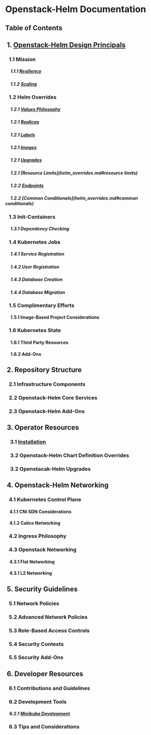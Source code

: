 # Openstack-Helm Documentation


## Table of Contents

## &nbsp;1. [Openstack-Helm Design Principals]()   
### &nbsp;&nbsp;&nbsp;1.1 Mission
##### &nbsp;&nbsp;&nbsp;&nbsp;&nbsp;1.1.1 [Resiliency](mission.md#resiliency)
##### &nbsp;&nbsp;&nbsp;&nbsp;&nbsp;1.1.2 [Scaling](mission.md#scaling)
### &nbsp;&nbsp;&nbsp;1.2 Helm Overrides
##### &nbsp;&nbsp;&nbsp;&nbsp;&nbsp;1.2.1 [Values Philosophy](helm_overrides#values)
##### &nbsp;&nbsp;&nbsp;&nbsp;&nbsp;1.2.1 [Replicas](helm_overrides.md#replicas)
##### &nbsp;&nbsp;&nbsp;&nbsp;&nbsp;1.2.1 [Labels](helm_overrides.md#labels)
##### &nbsp;&nbsp;&nbsp;&nbsp;&nbsp;1.2.1 [Images](helm_overrides.md#images)
##### &nbsp;&nbsp;&nbsp;&nbsp;&nbsp;1.2.1 [Upgrades](helm_overrides.md#upgrades)
##### &nbsp;&nbsp;&nbsp;&nbsp;&nbsp;1.2.1 [Resource Limits](helm_overrides.md#resource limits)
##### &nbsp;&nbsp;&nbsp;&nbsp;&nbsp;1.2.2 [Endpoints](#helm_overrides.md#endpoints)
##### &nbsp;&nbsp;&nbsp;&nbsp;&nbsp;1.2.2 [Common Conditionals](helm_overrides.md#common conditionals)
### &nbsp;&nbsp;&nbsp;1.3 Init-Containers
##### &nbsp;&nbsp;&nbsp;&nbsp;&nbsp;1.3.1 Dependency Checking
### &nbsp;&nbsp;&nbsp;1.4 Kubernetes Jobs
##### &nbsp;&nbsp;&nbsp;&nbsp;&nbsp;1.4.1 Service Registration
##### &nbsp;&nbsp;&nbsp;&nbsp;&nbsp;1.4.2 User Registration
##### &nbsp;&nbsp;&nbsp;&nbsp;&nbsp;1.4.3 Database Creation
##### &nbsp;&nbsp;&nbsp;&nbsp;&nbsp;1.4.4 Database Migration
### &nbsp;&nbsp;&nbsp;1.5 Complimentary Efforts
#### &nbsp;&nbsp;&nbsp;&nbsp;&nbsp;1.5.1 Image-Based Project Considerations
### &nbsp;&nbsp;&nbsp;1.6 Kubernetes State
#### &nbsp;&nbsp;&nbsp;&nbsp;&nbsp;1.6.1 Third Party Resources
#### &nbsp;&nbsp;&nbsp;&nbsp;&nbsp;1.6.2 Add-Ons
## &nbsp;2. Repository Structure
### &nbsp;&nbsp;&nbsp;2.1 Infrastructure Components
### &nbsp;&nbsp;&nbsp;2.2 Openstack-Helm Core Services
### &nbsp;&nbsp;&nbsp;2.3 Openstack-Helm Add-Ons
## &nbsp;3. Operator Resources
### &nbsp;&nbsp;&nbsp;&nbsp;3.1 [Installation](https://github.com/att-comdev/openstack-helm/blob/master/docs/installation/getting-started.md)
### &nbsp;&nbsp;&nbsp;&nbsp;3.2 Openstack-Helm Chart Definition Overrides
### &nbsp;&nbsp;&nbsp;&nbsp;3.2 Openstacak-Helm Upgrades
## &nbsp;4. Openstack-Helm Networking
### &nbsp;&nbsp;&nbsp;4.1 Kubernetes Control Plane
#### &nbsp;&nbsp;&nbsp;&nbsp;4.1.1 CNI SDN Considerations
#### &nbsp;&nbsp;&nbsp;&nbsp;4.1.2 Calico Networking
### &nbsp;&nbsp;&nbsp;4.2 Ingress Philosophy
### &nbsp;&nbsp;&nbsp;4.3 Openstack Networking
#### &nbsp;&nbsp;&nbsp;&nbsp;4.3.1 Flat Networking
#### &nbsp;&nbsp;&nbsp;&nbsp;4.3.1 L2 Networking
## &nbsp;5. Security Guidelines
### &nbsp;&nbsp;&nbsp;5.1 Network Policies
### &nbsp;&nbsp;&nbsp;5.2 Advanced Network Policies
### &nbsp;&nbsp;&nbsp;5.3 Role-Based Access Controls
### &nbsp;&nbsp;&nbsp;5.4 Security Contexts
### &nbsp;&nbsp;&nbsp;5.5 Security Add-Ons
## &nbsp;6. Developer Resources
### &nbsp;&nbsp;&nbsp;6.1 Contributions and Guidelines
### &nbsp;&nbsp;&nbsp;6.2 Development Tools
#### &nbsp;&nbsp;&nbsp;&nbsp;6.2.1 [Minikube Development](https://github.com/att-comdev/openstack-helm/blob/master/docs/developer/minikube.md)
### &nbsp;&nbsp;&nbsp;6.3 Tips and Considerations
